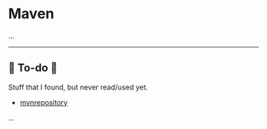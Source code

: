 # Maven

...

<hr class="sep-both">

## 👻 To-do 👻

Stuff that I found, but never read/used yet.

<div class="row row-cols-md-2"><div>

* [mvnrepository](https://mvnrepository.com/)
</div><div>

...
</div></div>